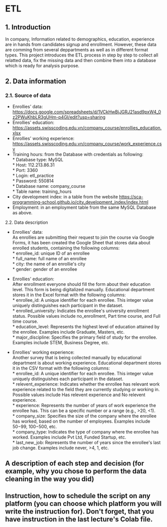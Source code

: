 # ETL

## 1. Introduction
In company, Information related to demographics, education, experience are in hands from candidates signup and enrollment.
However, these data are comming from several deppartments as well as in different format types.
This project introduces the ETL process in step by step to collect all relatted data, fix the missing data and then combine them into a database which is ready for analysis purpose.

## 2. Data information
### 2.1. Source of data
- Enrollies' data: https://docs.google.com/spreadsheets/d/1VCkHwBjJGRJ21asd9pxW4_0z2PWuKhbLR3gUHm-p4GI/edit?usp=sharing
- Enrollies' education: https://assets.swisscoding.edu.vn/company_course/enrollies_education.xlsx
- Enrollies' working experience: https://assets.swisscoding.edu.vn/company_course/work_experience.csv
- Training hours: from the Database with credentials as following: \
       * Database type: MySQL \
       * Host: 112.213.86.31 \
       * Port: 3360 \
       * Login: etl_practice \
       * Password: 550814 \
       * Database name: company_course \
       * Table name: training_hours
- City development index: in a table from the website https://sca-programming-school.github.io/city_development_index/index.html
- Employment: in an employment table from the same MySQL Database as above.

2.2. Data description
- Enrollies' data: \
  As enrollies are submitting their request to join the course via Google Forms, it has been created the Google Sheet that stores data about enrolled students, containing the following columns: \
       * enrollee_id: unique ID of an enrollee \
       * full_name: full name of an enrollee \
       * city: the name of an enrollie's city \
       * gender: gender of an enrollee
  
- Enrollies' education: \
  After enrollment everyone should fill the form about their education level. This form is being digitalized manually. Educational department stores it in the Excel format with the following columns: \
       * enrollee_id: A unique identifier for each enrollee. This integer value uniquely distinguishes each participant in the dataset. \
       * enrolled_university: Indicates the enrollee's university enrollment status. Possible values include no_enrollment, Part time course, and Full time course. \
       * education_level: Represents the highest level of education attained by the enrollee. Examples include Graduate, Masters, etc. \
       * major_discipline: Specifies the primary field of study for the enrollee. Examples include STEM, Business Degree, etc.

- Enrollies' working experience: \
  Another survey that is being collected manually by educational department is about working experience. Educational department stores it in the CSV format with the following columns: \
       * enrollee_id: A unique identifier for each enrollee. This integer value uniquely distinguishes each participant in the dataset. \
       * relevent_experience: Indicates whether the enrollee has relevant work experience related to the field they are currently studying or working in. Possible values include Has relevent           experience and No relevent experience. \
       * experience: Represents the number of years of work experience the enrollee has. This can be a specific number or a range (e.g., >20, <1). \
       * company_size: Specifies the size of the company where the enrollee has worked, based on the number of employees. Examples include 50−99, 100−500, etc. \
       * company_type: Indicates the type of company where the enrollee has worked. Examples include Pvt Ltd, Funded Startup, etc. \
       * last_new_job: Represents the number of years since the enrollee's last job change. Examples include never, >4, 1, etc.

## A description of each step and decision (for example, why you chose to perform the data cleaning in the way you did)

## Instruction, how to schedule the script on any platform (you can choose which platform you will write the instruction for). Don't forget, that you have instruction in the last lecture's Colab file.

